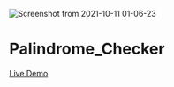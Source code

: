 ![Screenshot from 2021-10-11 01-06-23](https://user-images.githubusercontent.com/89732980/136715773-8ccf62d8-c63b-49a0-895c-7a6c40cc494b.png)
# Palindrome_Checker

[Live Demo](https://mukhran91.github.io/Palindrome_Checker/)
